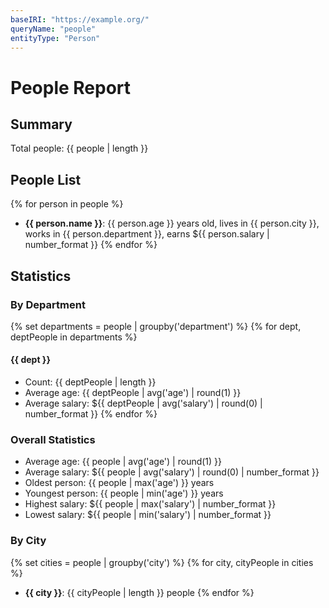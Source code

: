 ```yaml
---
baseIRI: "https://example.org/"
queryName: "people"
entityType: "Person"
---
```


# People Report

## Summary
Total people: {{ people | length }}

## People List
{% for person in people %}
- **{{ person.name }}**: {{ person.age }} years old, lives in {{ person.city }}, works in {{ person.department }}, earns ${{ person.salary | number_format }}
{% endfor %}

## Statistics

### By Department
{% set departments = people | groupby('department') %}
{% for dept, deptPeople in departments %}
#### {{ dept }}
- Count: {{ deptPeople | length }}
- Average age: {{ deptPeople | avg('age') | round(1) }}
- Average salary: ${{ deptPeople | avg('salary') | round(0) | number_format }}
{% endfor %}

### Overall Statistics
- Average age: {{ people | avg('age') | round(1) }}
- Average salary: ${{ people | avg('salary') | round(0) | number_format }}
- Oldest person: {{ people | max('age') }} years
- Youngest person: {{ people | min('age') }} years
- Highest salary: ${{ people | max('salary') | number_format }}
- Lowest salary: ${{ people | min('salary') | number_format }}

### By City
{% set cities = people | groupby('city') %}
{% for city, cityPeople in cities %}
- **{{ city }}**: {{ cityPeople | length }} people
{% endfor %}





